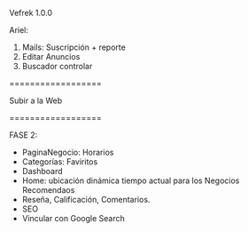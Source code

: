 Vefrek 1.0.0

Ariel:

1. Mails: Suscripción + reporte
2. Editar Anuncios
3. Buscador controlar

==================

Subir a la Web

==================

FASE 2:

- PaginaNegocio: Horarios
- Categorías: Faviritos
- Dashboard
- Home: ubicación dinámica tiempo actual para los Negocios Recomendaos
- Reseña, Calificación, Comentarios.
- SEO
- Vincular con Google Search

